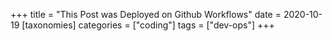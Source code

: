 +++
title = "This Post was Deployed on Github Workflows"
date = 2020-10-19
[taxonomies]
categories = ["coding"]
tags = ["dev-ops"]
+++
